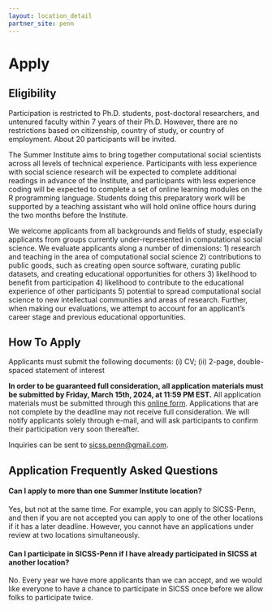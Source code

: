 ```yaml
---
layout: location_detail
partner_site: penn
---
```


# Apply

## Eligibility

Participation is restricted to Ph.D. students, post-doctoral researchers, and untenured faculty within 7 years of their Ph.D. However, there are no restrictions based on citizenship, country of study, or country of employment. About 20 participants will be invited.

The Summer Institute aims to bring together computational social scientists across all levels of technical experience. Participants with less experience with social science research will be expected to complete additional readings in advance of the Institute, and participants with less experience coding will be expected to complete a set of online learning modules on the R programming language. Students doing this preparatory work will be supported by a teaching assistant who will hold online office hours during the two months before the Institute.

We welcome applicants from all backgrounds and fields of study, especially applicants from groups currently under-represented in computational social science. We evaluate applicants along a number of dimensions: 1) research and teaching in the area of computational social science 2) contributions to public goods, such as creating open source software, curating public datasets, and creating educational opportunities for others 3) likelihood to benefit from participation 4) likelihood to contribute to the educational experience of other participants 5) potential to spread computational social science to new intellectual communities and areas of research. Further, when making our evaluations, we attempt to account for an applicant’s career stage and previous educational opportunities.

## How To Apply

Applicants must submit the following documents: (i) CV; (ii) 2-page, double-spaced statement of interest

**In order to be guaranteed full consideration, all application materials must be submitted by Friday, March 15th, 2024, at 11:59 PM EST.**  All application materials must be submitted through this [online form](https://forms.gle/rk7PGC4mFphzSUnG7). Applications that are not complete by the deadline may not receive full consideration. We will notify applicants solely through e-mail, and will ask participants to confirm their participation very soon thereafter.

Inquiries can be sent to [sicss.penn@gmail.com](mailto:sicss.penn@gmail.com).

## Application Frequently Asked Questions

#### Can I apply to more than one Summer Institute location?

Yes, but not at the same time. For example, you can apply to SICSS-Penn, and then if you are not accepted you can apply to one of the other locations if it has a later deadline. However, you cannot have an applications under review at two locations simultaneously.

#### Can I participate in SICSS-Penn if I have already participated in SICSS at another location?

No. Every year we have more applicants than we can accept, and we would like everyone to have a chance to participate in SICSS once before we allow folks to participate twice.

